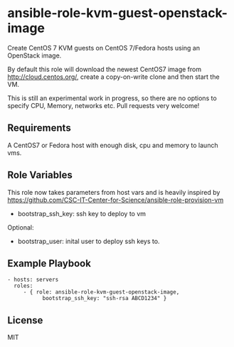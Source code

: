 ansible-role-kvm-guest-openstack-image
======================================

Create CentOS 7 KVM guests on CentOS 7/Fedora hosts using an OpenStack image.

By default this role will download the newest CentOS7 image from http://cloud.centos.org/, create a copy-on-write clone and then start the VM.

This is still an experimental work in progress, so there are no options to specify CPU, Memory, networks etc. Pull requests very welcome!

Requirements
------------

A CentOS7 or Fedora host with enough disk, cpu and memory to launch vms.

Role Variables
--------------

This role now takes parameters from host vars and is heavily inspired by https://github.com/CSC-IT-Center-for-Science/ansible-role-provision-vm

- bootstrap_ssh_key: ssh key to deploy to vm

Optional:

- bootstrap_user: inital user to deploy ssh keys to.

Example Playbook
----------------

    - hosts: servers
      roles:
         - { role: ansible-role-kvm-guest-openstack-image,
               bootstrap_ssh_key: "ssh-rsa ABCD1234" }

License
-------

MIT
